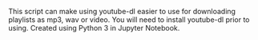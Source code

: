 This script can make using youtube-dl easier to use for downloading playlists as mp3, wav or video. You will need to install youtube-dl prior to using. Created using Python 3 in Jupyter Notebook.
